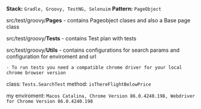 **Stack:** `Gradle, Groovy, TestNG, Selenuim`
**Pattern:** `PageObject`

src/test/groovy/**Pages** - contains Pageobject clases and also a Base page class

src/test/groovy/**Tests** - contains Test plan with tests

src/test/groovy/**Utils** - contains configurations for search params and configuration for enviroment and url

`- To run tests you need a compatible chrome driver for your local chrome browser version`

class: `Tests.SearchTest` method: `isThereFlightBelowPrice`

my enviroment: `Macos Catalina, Chrome Version 86.0.4240.198, Webdriver for Chrome Version 86.0.4240.198`
